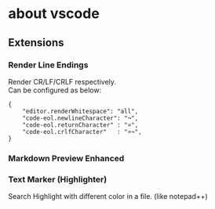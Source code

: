 # about vscode

## Extensions

### Render Line Endings

Render CR/LF/CRLF respectively.  
Can be configured as below:  

    {
        "editor.renderWhitespace": "all",
        "code-eol.newlineCharacter": "¬",
        "code-eol.returnCharacter" : "¤",
        "code-eol.crlfCharacter"   : "¤¬",
    }

### Markdown Preview Enhanced

### Text Marker (Highlighter)

Search Highlight with different color in a file. (like notepad++)  
